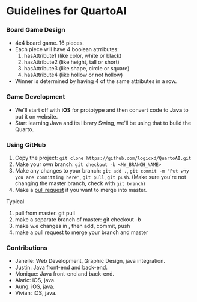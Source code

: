 # Guidelines for QuartoAI

### Board Game Design
* 4x4 board game. 16 pieces.
* Each piece will have 4 boolean atrributes:
  1. hasAttribute1 (like color, white or black)
  2. hasAttribute2 (like height, tall or short)
  3. hasAttribute3 (like shape, circle or square)
  4. hasAttribute4 (like hollow or not hollow)
* Winner is determined by having 4 of the same attributes in a row.

### Game Development
* We'll start off with **iOS** for prototype and then convert code to **Java** to put it on website.
* Start learning Java and its library Swing, we'll be using that to build the Quarto.


### Using GitHub
  1. Copy the project: `git clone https://github.com/logicxd/QuartoAI.git`
  2. Make your own branch: `git checkout -b <MY_BRANCH_NAME>`
  3. Make any changes to your branch: `git add .`, `git commit -m "Put why you are committing here"`, `git pull`, `git push`. (Make sure you're not changing the master branch, check with `git branch`)
  4. Make a [pull request](https://github.com/logicxd/QuartoAI/pulls) if you want to merge into master.

Typical

1) pull from master. git pull
2) make a separate branch of master: git checkout -b <myBranch>
3) make w.e changes in <myBranch>, then add, commit, push
4) make a pull request to merge your branch and master

### Contributions
* Janelle: Web Development, Graphic Design, java integration.
* Justin: Java front-end and back-end.
* Monique: Java front-end and back-end.
* Alaric: iOS, java.
* Aung: iOS, java.
* Vivian: iOS, java.
